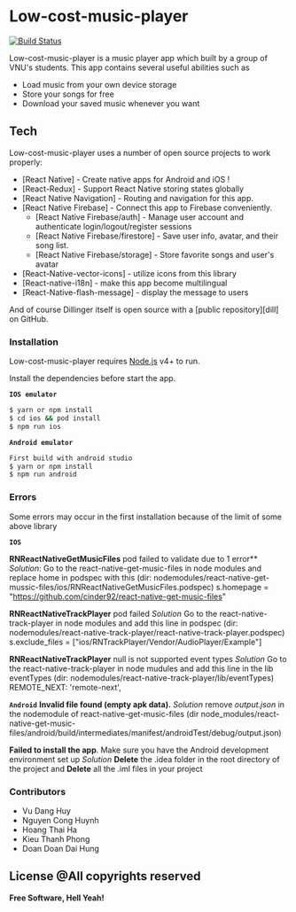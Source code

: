 # Low-cost-music-player

[![Build Status](https://travis-ci.org/joemccann/dillinger.svg?branch=master)](https://github.com/moonjaeshin161/react-native-music-player)

Low-cost-music-player is a music player app which built by a group of VNU's students. This app contains several useful abilities such as

  - Load music from your own device storage
  - Store your songs for free
  - Download your saved music whenever you want

## Tech

Low-cost-music-player uses a number of open source projects to work properly:

* [React Native] - Create native apps for Android and iOS !
* [React-Redux] - Support React Native storing states globally
* [React Native Navigation] - Routing and navigation for this app.
* [React Native Firebase] - Connect this app to Firebase conveniently.
  * [React Native Firebase/auth] - Manage user account and authenticate login/logout/register sessions
  * [React Native Firebase/firestore] - Save user info, avatar, and their song list.
  * [React Native Firebase/storage] - Store favorite songs and user's avatar
* [React-Native-vector-icons] - utilize icons from this library
* [React-native-i18n] - make this app become multilingual 
* [React-Native-flash-message] - display the message to users

And of course Dillinger itself is open source with a [public repository][dill]
 on GitHub.

### Installation

Low-cost-music-player requires [Node.js](https://nodejs.org/) v4+ to run.

Install the dependencies before start the app.

**`IOS emulator`**
```sh 
$ yarn or npm install
$ cd ios && pod install
$ npm run ios
```

**`Android emulator`**

```sh
First build with android studio
$ yarn or npm install
$ npm run android
```

### Errors

Some errors may occur in the first installation because of the limit of some above library

**`IOS`**

**RNReactNativeGetMusicFiles** pod failed to validate due to 1 error**
*Solution*: Go to the react-native-get-music-files in node modules and replace home in podspec with this
(dir: nodemodules/react-native-get-mussic-files/ios/RNReactNativeGetMusicFiles.podspec)
s.homepage = "https://github.com/cinder92/react-native-get-music-files"

**RNReactNativeTrackPlayer**   pod failed
*Solution* Go to the react-native-track-player in node modules and add this line in podspec 
(dir: nodemodules/react-native-track-player/react-native-track-player.podspec)
s.exclude_files = ["ios/RNTrackPlayer/Vendor/AudioPlayer/Example"]

**RNReactNativeTrackPlayer** null is not supported event types
*Solution* Go to the react-native-track-player in node mudules and add this line in the lib eventTypes
(dir: nodemodules/react-native-track-player/lib/eventTypes)
REMOTE_NEXT: 'remote-next',

**`Android`**
**Invalid file found (empty apk data).**
*Solution* remove *output.json* in the nodemodule of react-native-get-music-files
(dir node_modules/react-native-get-music-files/android/build/intermediates/manifest/androidTest/debug/output.json)

**Failed to install the app**. Make sure you have the Android development environment set up
*Solution* **Delete** the .idea folder in the root directory of the project and **Delete** all the .iml files in your project


### Contributors
 - Vu Dang Huy
 - Nguyen Cong Huynh
 - Hoang Thai Ha
 - Kieu Thanh Phong
 - Doan Doan Dai Hung

License
@All copyrights reserved
----


**Free Software, Hell Yeah!**


  

  
